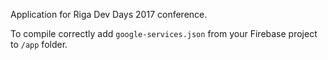 Application for Riga Dev Days 2017 conference.


To compile correctly add `google-services.json` from your Firebase project to `/app` folder.

